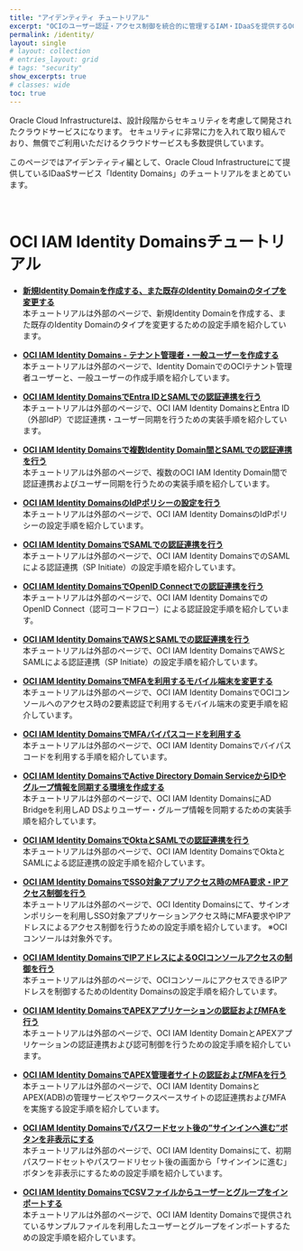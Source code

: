 ```yaml
---
title: "アイデンティティ チュートリアル"
excerpt: "OCIのユーザー認証・アクセス制御を統合的に管理するIAM・IDaaSを提供するOCI Identity Domainsについて学習できるチュートリアルです。"
permalink: /identity/
layout: single
# layout: collection
# entries_layout: grid
# tags: "security"
show_excerpts: true
# classes: wide
toc: true
---
```


<!-- このページのpath:

/ocitutorials/_pages/identity
-->

Oracle Cloud Infrastructureは、設計段階からセキュリティを考慮して開発されたクラウドサービスになります。
セキュリティに非常に力を入れて取り組んでおり、無償でご利用いただけるクラウドサービスも多数提供しています。

このページではアイデンティティ編として、Oracle Cloud Infrastructureにて提供しているIDaaSサービス「Identity Domains」のチュートリアルをまとめています。

<br/>


# OCI IAM Identity Domainsチュートリアル

+ **[新規Identity Domainを作成する、また既存のIdentity Domainのタイプを変更する](https://speakerdeck.com/oracle4engineer/create-identity-domain-and-change-type)**  
   本チュートリアルは外部のページで、新規Identity Domainを作成する、また既存のIdentity Domainのタイプを変更するための設定手順を紹介しています。

+ **[OCI IAM Identity Domains - テナント管理者・一般ユーザーを作成する](https://speakerdeck.com/oracle4engineer/identity-domains-create-users-adminuser-etc)**  
   本チュートリアルは外部のページで、Identity DomainでのOCIテナント管理者ユーザーと、一般ユーザーの作成手順を紹介しています。

+ **[OCI IAM Identity DomainsでEntra IDとSAMLでの認証連携を行う](https://speakerdeck.com/oracle4engineer/identity-domain-federation-settings-with-entra-id)**  
   本チュートリアルは外部のページで、OCI IAM Identity DomainsとEntra ID（外部IdP）で認証連携・ユーザー同期を行うための実装手順を紹介しています。

+ **[OCI IAM Identity Domainsで複数Identity Domain間とSAMLでの認証連携を行う](https://speakerdeck.com/oracle4engineer/sso-setup-between-multiple-identity-domains)**  
   本チュートリアルは外部のページで、複数のOCI IAM Identity Domain間で認証連携およびユーザー同期を行うための実装手順を紹介しています。

+ **[OCI IAM Identity DomainsのIdPポリシーの設定を行う](https://speakerdeck.com/oracle4engineer/identity-domain-idp-policy)**  
   本チュートリアルは外部のページで、OCI IAM Identity DomainsのIdPポリシーの設定手順を紹介しています。

+ **[OCI IAM Identity DomainsでSAMLでの認証連携を行う](https://speakerdeck.com/oracle4engineer/identity-domain-saml-basic)**  
   本チュートリアルは外部のページで、OCI IAM Identity DomainsでのSAMLによる認証連携（SP Initiate）の設定手順を紹介しています。

+ **[OCI IAM Identity DomainsでOpenID Connectでの認証連携を行う](https://speakerdeck.com/oracle4engineer/identity-domain-openid-connect-basic)**  
   本チュートリアルは外部のページで、OCI IAM Identity DomainsでのOpenID Connect（認可コードフロー）による認証設定手順を紹介しています。

+ **[OCI IAM Identity DomainsでAWSとSAMLでの認証連携を行う](https://speakerdeck.com/oracle4engineer/oci-iam-identity-domainstoawstonoren-zheng-lian-xi-she-ding-shou-shun)**  
   本チュートリアルは外部のページで、OCI IAM Identity DomainsでAWSとSAMLによる認証連携（SP Initiate）の設定手順を紹介しています。

+ **[OCI IAM Identity DomainsでMFAを利用するモバイル端末を変更する](https://speakerdeck.com/oracle4engineer/identity-domain-change-mobile-device-for-mfa)**  
   本チュートリアルは外部のページで、OCI IAM Identity DomainsでOCIコンソールへのアクセス時の2要素認証で利用するモバイル端末の変更手順を紹介しています。

+ **[OCI IAM Identity DomainsでMFAバイパスコードを利用する](https://speakerdeck.com/oracle4engineer/identity-domain-bypass-code-for-mfa)**  
   本チュートリアルは外部のページで、OCI IAM Identity Domainsでバイパスコードを利用する手順を紹介しています。

+ **[OCI IAM Identity DomainsでActive Directory Domain ServiceからIDやグループ情報を同期する環境を作成する](https://speakerdeck.com/oracle4engineer/id-sync-settings-with-ad)**  
   本チュートリアルは外部のページで、OCI IAM Identity DomainsにAD Bridgeを利用しAD DSよりユーザー・グループ情報を同期するための実装手順を紹介しています。

+ **[OCI IAM Identity DomainsでOktaとSAMLでの認証連携を行う](https://speakerdeck.com/oracle4engineer/oci-iam-identity-domain-oktatonoren-zheng-lian-xi-she-ding-shou-shun)**  
   本チュートリアルは外部のページで、OCI IAM Identity DomainsでOktaとSAMLによる認証連携の設定手順を紹介しています。

+ **[OCI IAM Identity DomainsでSSO対象アプリアクセス時のMFA要求・IPアクセス制御を行う](https://speakerdeck.com/oracle4engineer/oci-iam-identity-domains-mfa-and-ip-address-access-control-for-sso-apps)**  
   本チュートリアルは外部のページで、OCI Identity Domainsにて、サインオンポリシーを利用しSSO対象アプリケーションアクセス時にMFA要求やIPアドレスによるアクセス制御を行うための設定手順を紹介しています。 ※OCIコンソールは対象外です。

+ **[OCI IAM Identity DomainsでIPアドレスによるOCIコンソールアクセスの制御を行う](https://speakerdeck.com/oracle4engineer/oci-iam-identity-domains-control-oci-console-access-by-ip-address)**  
   本チュートリアルは外部のページで、OCIコンソールにアクセスできるIPアドレスを制御するためのIdentity Domainsの設定手順を紹介しています。

+ **[OCI IAM Identity DomainsでAPEXアプリケーションの認証およびMFAを行う](https://speakerdeck.com/oracle4engineer/identity-domain-for-apex-apps)**  
   本チュートリアルは外部のページで、OCI IAM Identity DomainとAPEXアプリケーションの認証連携および認可制御を行うための設定手順を紹介しています。

+ **[OCI IAM Identity DomainsでAPEX管理者サイトの認証およびMFAを行う](https://speakerdeck.com/oracle4engineer/identity-domain-for-apex-admin-site)**  
   本チュートリアルは外部のページで、OCI IAM Identity DomainsとAPEX(ADB)の管理サービスやワークスペースサイトの認証連携およびMFAを実施する設定手順を紹介しています。

+ **[OCI IAM Identity Domainsでパスワードセット後の”サインインへ進む”ボタンを非表示にする](https://speakerdeck.com/oracle4engineer/identity-domain-hidden-continue-to-sign-in-button)**  
   本チュートリアルは外部のページで、OCI IAM Identity Domainsにて、初期パスワードセットやパスワードリセット後の画面から「サインインに進む」ボタンを非表示にするための設定手順を紹介しています。

+ **[OCI IAM Identity DomainsでCSVファイルからユーザーとグループをインポートする](https://speakerdeck.com/oracle4engineer/identity-domain-importing-using-csv-file)**  
   本チュートリアルは外部のページで、OCI IAM Identity Domainsで提供されているサンプルファイルを利用したユーザーとグループをインポートするための設定手順を紹介しています。